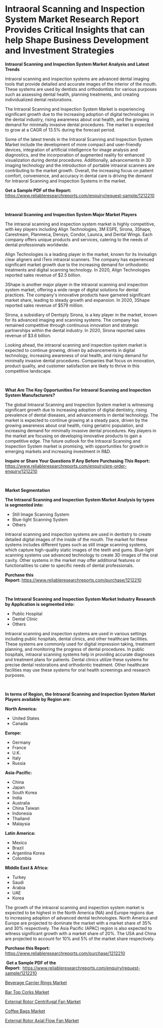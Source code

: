 <p><h1>Intraoral Scanning and Inspection System Market Research Report Provides Critical Insights that can help Shape Business Development and Investment Strategies</h1></p><p><strong>Intraoral Scanning and Inspection System Market Analysis and Latest Trends</strong></p>
<p><p>Intraoral scanning and inspection systems are advanced dental imaging tools that provide detailed and accurate images of the interior of the mouth. These systems are used by dentists and orthodontists for various purposes such as assessing dental health, planning treatments, and creating individualized dental restorations.</p><p>The Intraoral Scanning and Inspection System Market is experiencing significant growth due to the increasing adoption of digital technologies in the dental industry, rising awareness about oral health, and the growing demand for minimally invasive dental procedures. The market is expected to grow at a CAGR of 13.5% during the forecast period.</p><p>Some of the latest trends in the Intraoral Scanning and Inspection System Market include the development of more compact and user-friendly devices, integration of artificial intelligence for image analysis and diagnostics, and the incorporation of augmented reality for enhanced visualization during dental procedures. Additionally, advancements in 3D imaging technology and the introduction of portable intraoral scanners are contributing to the market growth. Overall, the increasing focus on patient comfort, convenience, and accuracy in dental care is driving the demand for Intraoral Scanning and Inspection Systems in the market.</p></p>
<p><strong>Get a Sample PDF of the Report:&nbsp;</strong> <a href="https://www.reliableresearchreports.com/enquiry/request-sample/1212210">https://www.reliableresearchreports.com/enquiry/request-sample/1212210</a></p>
<p>&nbsp;</p>
<p><strong>Intraoral Scanning and Inspection System Major Market Players</strong></p>
<p><p>The intraoral scanning and inspection system market is highly competitive, with key players including Align Technologies, 3M ESPE, Sirona, 3Shape, Carestream, Planmeca, Densys, Condor, Launca, and Dental Wings. Each company offers unique products and services, catering to the needs of dental professionals worldwide.</p><p>Align Technologies is a leading player in the market, known for its Invisalign clear aligners and iTero intraoral scanners. The company has experienced significant market growth due to the increasing demand for orthodontic treatments and digital scanning technology. In 2020, Align Technologies reported sales revenue of $2.5 billion.</p><p>3Shape is another major player in the intraoral scanning and inspection system market, offering a wide range of digital solutions for dental practices. The company's innovative products have garnered significant market share, leading to steady growth and expansion. In 2020, 3Shape reported sales revenue of $579 million.</p><p>Sirona, a subsidiary of Dentsply Sirona, is a key player in the market, known for its advanced imaging and scanning systems. The company has remained competitive through continuous innovation and strategic partnerships within the dental industry. In 2020, Sirona reported sales revenue of $3.6 billion.</p><p>Looking ahead, the intraoral scanning and inspection system market is expected to continue growing, driven by advancements in digital technology, increasing awareness of oral health, and rising demand for minimally invasive dental procedures. Companies that focus on innovation, product quality, and customer satisfaction are likely to thrive in this competitive landscape.</p></p>
<p>&nbsp;</p>
<p><strong>What Are The Key Opportunities For Intraoral Scanning and Inspection System Manufacturers?</strong></p>
<p><p>The global Intraoral Scanning and Inspection System market is witnessing significant growth due to increasing adoption of digital dentistry, rising prevalence of dental diseases, and advancements in dental technology. The market is expected to continue growing at a steady pace, driven by the growing awareness about oral health, rising geriatric population, and increasing demand for minimally invasive dental procedures. Key players in the market are focusing on developing innovative products to gain a competitive edge. The future outlook for the Intraoral Scanning and Inspection System market is promising, with opportunities for growth in emerging markets and increasing investment in R&D.</p></p>
<p><strong>Inquire or Share Your Questions If Any Before Purchasing This Report:</strong> <a href="https://www.reliableresearchreports.com/enquiry/pre-order-enquiry/1212210">https://www.reliableresearchreports.com/enquiry/pre-order-enquiry/1212210</a></p>
<p>&nbsp;</p>
<p><strong>Market Segmentation</strong></p>
<p><strong>The Intraoral Scanning and Inspection System Market Analysis by types is segmented into:</strong></p>
<p><ul><li>Still Image Scanning System</li><li>Blue-light Scanning System</li><li>Others</li></ul></p>
<p><p>Intraoral scanning and inspection systems are used in dentistry to create detailed digital images of the inside of the mouth. The market for these systems includes different types such as still image scanning systems, which capture high-quality static images of the teeth and gums. Blue-light scanning systems use advanced technology to create 3D images of the oral cavity. Other systems in the market may offer additional features or functionalities to cater to specific needs of dental professionals.</p></p>
<p><strong>Purchase this Report:&nbsp;</strong><a href="https://www.reliableresearchreports.com/purchase/1212210">https://www.reliableresearchreports.com/purchase/1212210</a></p>
<p>&nbsp;</p>
<p><strong>The Intraoral Scanning and Inspection System Market Industry Research by Application is segmented into:</strong></p>
<p><ul><li>Public Hospital</li><li>Dental Clinic</li><li>Others</li></ul></p>
<p><p>Intraoral scanning and inspection systems are used in various settings including public hospitals, dental clinics, and other healthcare facilities. These systems are commonly used for digital impression taking, treatment planning, and monitoring the progress of dental procedures. In public hospitals, intraoral scanning systems help in providing accurate diagnoses and treatment plans for patients. Dental clinics utilize these systems for precise dental restorations and orthodontic treatment. Other healthcare facilities may use these systems for oral health screenings and research purposes.</p></p>
<p>&nbsp;</p>
<p><strong>In terms of Region, the Intraoral Scanning and Inspection System Market Players available by Region are:</strong></p>
<p>
    <p> <strong> North America: </strong>
        <ul>
            <li>United States</li>
            <li>Canada</li>
        </ul>
        </p> 
    <p> <strong> Europe: </strong>
        <ul>
            <li>Germany</li>
            <li>France</li>
            <li>U.K.</li>
            <li>Italy</li>
            <li>Russia</li>
        </ul>
        </p> 
    <p> <strong> Asia-Pacific: </strong>
        <ul>
            <li>China</li>
            <li>Japan</li>
            <li>South Korea</li>
            <li>India</li>
            <li>Australia</li>
            <li>China Taiwan</li>
            <li>Indonesia</li>
            <li>Thailand</li>
            <li>Malaysia</li>
        </ul>
        </p> 
    <p> <strong> Latin America: </strong>
        <ul>
            <li>Mexico</li>
            <li>Brazil</li>
            <li>Argentina Korea</li>
            <li>Colombia</li>
        </ul>
        </p> 
    <p> <strong> Middle East & Africa: </strong>
        <ul>
            <li>Turkey</li>
            <li>Saudi</li>
            <li>Arabia</li>
            <li>UAE</li>
            <li>Korea</li>
        </ul>
    </p>
    </p>
<p><p>The growth of the intraoral scanning and inspection system market is expected to be highest in the North America (NA) and Europe regions due to increasing adoption of advanced dental technologies. North America and Europe are projected to dominate the market with a market share of 35% and 30% respectively. The Asia Pacific (APAC) region is also expected to witness significant growth with a market share of 20%. The USA and China are projected to account for 10% and 5% of the market share respectively.</p></p>
<p><strong>Purchase this Report: </strong><a href="https://www.reliableresearchreports.com/purchase/1212210">https://www.reliableresearchreports.com/purchase/1212210</a></p>
<p>&nbsp;<strong>Get a Sample PDF of the Report:&nbsp;&nbsp;</strong><a href="https://www.reliableresearchreports.com/enquiry/request-sample/1212210">https://www.reliableresearchreports.com/enquiry/request-sample/1212210</a></p>
<p><strong></strong></p>
<p><p><a href="https://medium.com/@samanthamills76/beverage-carrier-rings-market-comprehensive-assessment-by-type-application-and-geography-a782f7f33360">Beverage Carrier Rings Market</a></p><p><a href="https://medium.com/@samanthamills76/bar-top-corks-nbsp-market-focuses-on-market-share-size-and-projected-forecast-till-2031-c764acf39a71">Bar Top Corks Market</a></p><p><a href="https://issuu.com/reportprime-2/docs/external-rotor-centrifugal-fan-market-size-2030.pp">External Rotor Centrifugal Fan Market</a></p><p><a href="https://medium.com/p/d53271bb5b1d/edit">Coffee Bags Market</a></p><p><a href="https://issuu.com/reportprime-2/docs/external-rotor-axial-flow-fan-market-size-2030.ppt">External Rotor Axial Flow Fan Market</a></p></p>